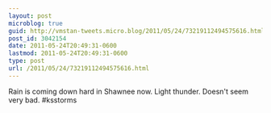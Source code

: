 ```yaml
---
layout: post
microblog: true
guid: http://vmstan-tweets.micro.blog/2011/05/24/73219112494575616.html
post_id: 3042154
date: 2011-05-24T20:49:31-0600
lastmod: 2011-05-24T20:49:31-0600
type: post
url: /2011/05/24/73219112494575616.html
---
```

Rain is coming down hard in Shawnee now. Light thunder. Doesn't seem very bad. #ksstorms
